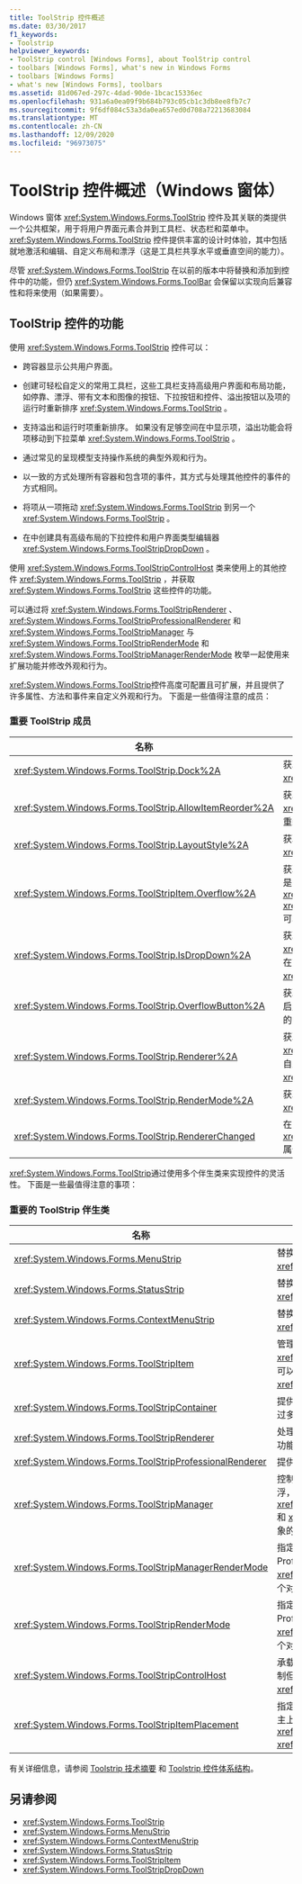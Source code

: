 ```yaml
---
title: ToolStrip 控件概述
ms.date: 03/30/2017
f1_keywords:
- Toolstrip
helpviewer_keywords:
- ToolStrip control [Windows Forms], about ToolStrip control
- toolbars [Windows Forms], what's new in Windows Forms
- toolbars [Windows Forms]
- what's new [Windows Forms], toolbars
ms.assetid: 81d067ed-297c-4dad-90de-1bcac15336ec
ms.openlocfilehash: 931a6a0ea09f9b684b793c05cb1c3db8ee8fb7c7
ms.sourcegitcommit: 9f6df084c53a3da0ea657ed0d708a72213683084
ms.translationtype: MT
ms.contentlocale: zh-CN
ms.lasthandoff: 12/09/2020
ms.locfileid: "96973075"
---
```

# <a name="toolstrip-control-overview-windows-forms"></a>ToolStrip 控件概述（Windows 窗体）
Windows 窗体 <xref:System.Windows.Forms.ToolStrip> 控件及其关联的类提供一个公共框架，用于将用户界面元素合并到工具栏、状态栏和菜单中。 <xref:System.Windows.Forms.ToolStrip> 控件提供丰富的设计时体验，其中包括就地激活和编辑、自定义布局和漂浮（这是工具栏共享水平或垂直空间的能力）。  
  
 尽管 <xref:System.Windows.Forms.ToolStrip> 在以前的版本中将替换和添加到控件中的功能，但仍 <xref:System.Windows.Forms.ToolBar> 会保留以实现向后兼容性和将来使用（如果需要）。  
  
## <a name="features-of-the-toolstrip-controls"></a>ToolStrip 控件的功能  
 使用 <xref:System.Windows.Forms.ToolStrip> 控件可以：  
  
- 跨容器显示公共用户界面。  
  
- 创建可轻松自定义的常用工具栏，这些工具栏支持高级用户界面和布局功能，如停靠、漂浮、带有文本和图像的按钮、下拉按钮和控件、溢出按钮以及项的运行时重新排序 <xref:System.Windows.Forms.ToolStrip> 。  
  
- 支持溢出和运行时项重新排序。 如果没有足够空间在中显示项，溢出功能会将项移动到下拉菜单 <xref:System.Windows.Forms.ToolStrip> 。  
  
- 通过常见的呈现模型支持操作系统的典型外观和行为。  
  
- 以一致的方式处理所有容器和包含项的事件，其方式与处理其他控件的事件的方式相同。  
  
- 将项从一项拖动 <xref:System.Windows.Forms.ToolStrip> 到另一个 <xref:System.Windows.Forms.ToolStrip> 。  
  
- 在中创建具有高级布局的下拉控件和用户界面类型编辑器 <xref:System.Windows.Forms.ToolStripDropDown> 。  
  
 使用 <xref:System.Windows.Forms.ToolStripControlHost> 类来使用上的其他控件 <xref:System.Windows.Forms.ToolStrip> ，并获取 <xref:System.Windows.Forms.ToolStrip> 这些控件的功能。  
  
 可以通过将 <xref:System.Windows.Forms.ToolStripRenderer> 、 <xref:System.Windows.Forms.ToolStripProfessionalRenderer> 和 <xref:System.Windows.Forms.ToolStripManager> 与 <xref:System.Windows.Forms.ToolStripRenderMode> 和 <xref:System.Windows.Forms.ToolStripManagerRenderMode> 枚举一起使用来扩展功能并修改外观和行为。  
  
 <xref:System.Windows.Forms.ToolStrip>控件高度可配置且可扩展，并且提供了许多属性、方法和事件来自定义外观和行为。 下面是一些值得注意的成员：  
  
### <a name="important-toolstrip-members"></a>重要 ToolStrip 成员  
  
|名称|描述|  
|----------|-----------------|  
|<xref:System.Windows.Forms.ToolStrip.Dock%2A>|获取或设置将停靠到的父容器的边缘 <xref:System.Windows.Forms.ToolStrip> 。|  
|<xref:System.Windows.Forms.ToolStrip.AllowItemReorder%2A>|获取或设置一个用于指示是否专门由 <xref:System.Windows.Forms.ToolStrip> 类处理拖放和项重新排序操作的值。|  
|<xref:System.Windows.Forms.ToolStrip.LayoutStyle%2A>|获取或设置一个值，该值指示如何对 <xref:System.Windows.Forms.ToolStrip> 项进行布局。|  
|<xref:System.Windows.Forms.ToolStripItem.Overflow%2A>|获取或设置 <xref:System.Windows.Forms.ToolStripItem> 是附加到或，还是 <xref:System.Windows.Forms.ToolStrip> <xref:System.Windows.Forms.ToolStripOverflowButton> 可以在两者之间浮动。|  
|<xref:System.Windows.Forms.ToolStrip.IsDropDown%2A>|获取一个值，该值指示在 <xref:System.Windows.Forms.ToolStripItem> 单击时是否在下拉列表中显示其他项 <xref:System.Windows.Forms.ToolStripItem> 。|  
|<xref:System.Windows.Forms.ToolStrip.OverflowButton%2A>|获取 <xref:System.Windows.Forms.ToolStripItem>，它是启用了溢出的 <xref:System.Windows.Forms.ToolStrip> 的“溢出”按钮。|  
|<xref:System.Windows.Forms.ToolStrip.Renderer%2A>|获取或设置一个，它 <xref:System.Windows.Forms.ToolStripRenderer> 用于自定义的外观和行为 (的外观和感觉) <xref:System.Windows.Forms.ToolStrip> 。|  
|<xref:System.Windows.Forms.ToolStrip.RenderMode%2A>|获取或设置要应用于 <xref:System.Windows.Forms.ToolStrip> 的绘制样式。|  
|<xref:System.Windows.Forms.ToolStrip.RendererChanged>|在 <xref:System.Windows.Forms.ToolStrip.Renderer%2A> 属性更改时引发。|  
  
 <xref:System.Windows.Forms.ToolStrip>通过使用多个伴生类来实现控件的灵活性。 下面是一些最值得注意的事项：  
  
### <a name="important-toolstrip-companion-classes"></a>重要的 ToolStrip 伴生类  
  
|名称|描述|  
|----------|-----------------|  
|<xref:System.Windows.Forms.MenuStrip>|替换类并向类添加功能 <xref:System.Windows.Forms.MainMenu> 。|  
|<xref:System.Windows.Forms.StatusStrip>|替换类并向类添加功能 <xref:System.Windows.Forms.StatusBar> 。|  
|<xref:System.Windows.Forms.ContextMenuStrip>|替换类并向类添加功能 <xref:System.Windows.Forms.ContextMenu> 。|  
|<xref:System.Windows.Forms.ToolStripItem>|管理 <xref:System.Windows.Forms.ToolStrip> 、 <xref:System.Windows.Forms.ToolStripControlHost> 或可以包含的所有元素的事件和布局的抽象基类 <xref:System.Windows.Forms.ToolStripDropDown> 。|  
|<xref:System.Windows.Forms.ToolStripContainer>|提供一个容器，该容器在窗体的每一侧有一个面板，可通过多种方式排列控件。|  
|<xref:System.Windows.Forms.ToolStripRenderer>|处理 <xref:System.Windows.Forms.ToolStrip> 对象的绘制功能。|  
|<xref:System.Windows.Forms.ToolStripProfessionalRenderer>|提供 Microsoft Office 样式的外观。|  
|<xref:System.Windows.Forms.ToolStripManager>|控制 <xref:System.Windows.Forms.ToolStrip> 的呈现和漂浮，以及 <xref:System.Windows.Forms.MenuStrip>、<xref:System.Windows.Forms.ToolStripDropDownMenu> 和 <xref:System.Windows.Forms.ToolStripMenuItem> 对象的合并。|  
|<xref:System.Windows.Forms.ToolStripManagerRenderMode>|指定 (自定义、Windows XP 或 Microsoft Office Professional) 应用于 <xref:System.Windows.Forms.ToolStrip> 窗体中包含的多个对象的绘制样式。|  
|<xref:System.Windows.Forms.ToolStripRenderMode>|指定 (自定义、Windows XP 或 Microsoft Office Professional) 应用于 <xref:System.Windows.Forms.ToolStrip> 窗体中包含的一个对象的绘制样式。|  
|<xref:System.Windows.Forms.ToolStripControlHost>|承载并非专门 <xref:System.Windows.Forms.ToolStrip> 控制但需要其功能的其他控件 <xref:System.Windows.Forms.ToolStrip> 。|  
|<xref:System.Windows.Forms.ToolStripItemPlacement>|指定 <xref:System.Windows.Forms.ToolStripItem> 是要在主上还是在溢出上进行布局 <xref:System.Windows.Forms.ToolStrip> <xref:System.Windows.Forms.ToolStrip> 。|  
  
 有关详细信息，请参阅 [Toolstrip 技术摘要](toolstrip-technology-summary.md) 和 [Toolstrip 控件体系结构](toolstrip-control-architecture.md)。  
  
## <a name="see-also"></a>另请参阅

- <xref:System.Windows.Forms.ToolStrip>
- <xref:System.Windows.Forms.MenuStrip>
- <xref:System.Windows.Forms.ContextMenuStrip>
- <xref:System.Windows.Forms.StatusStrip>
- <xref:System.Windows.Forms.ToolStripItem>
- <xref:System.Windows.Forms.ToolStripDropDown>
